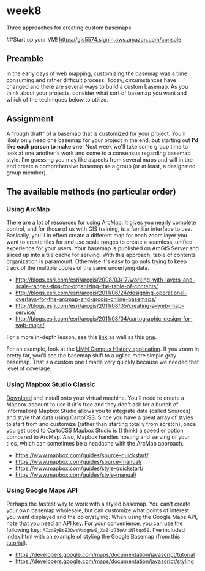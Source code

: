 # week8
Three approaches for creating custom basemaps  

##Start up your VM!
https://gis5574.signin.aws.amazon.com/console

## Preamble
In the early days of web mapping, customizing the basemap was a time consuming and rather difficult process. Today, circumstances have changed and there are several ways to build a custom basemap. As you think about your projects, consider what sort of basemap you want and which of the techniques below to utilize.

## Assignment
A "rough draft" of a basemap that is customized for your project. You'll likely only need one basemap for your project in the end, but starting out **I'd like each person to make one**. Next week we'll take some group time to look at one another's work and come to a consensus regarding basemap style. I'm guessing you may like aspects from several maps and will in the end create a comprehensive basemap as a group (or at least, a designated group member).

## The available methods (no particular order)

### Using ArcMap
There are a lot of resources for using ArcMap. It gives you nearly complete control, and for those of us with GIS training, is a familiar interface to use. Basically, you'll in effect create a different map for each zoom layer you want to create tiles for and use scale ranges to create a seamless, unified experience for your users. Your basemap is published on ArcGIS Server and sliced up into a tile cache for serving. With this approach, table of contents organization is paramount. Otherwise it's easy to go nuts trying to keep track of the multiple copies of the same underlying data.

- http://blogs.esri.com/esri/arcgis/2008/03/17/working-with-layers-and-scale-ranges-tips-for-organizing-the-table-of-contents/
- http://blogs.esri.com/esri/arcgis/2011/06/24/designing-operational-overlays-for-the-arcmap-and-arcgis-online-basemaps/
- http://blogs.esri.com/esri/arcgis/2011/08/05/creating-a-web-map-service/
- http://blogs.esri.com/esri/arcgis/2011/08/04/cartographic-design-for-web-maps/

For a more in-depth lesson, see this [link](https://www.e-education.psu.edu/cloudGIS/node/47) as well as this [one](https://www.e-education.psu.edu/cloudGIS/node/49).

For an example, look at the [UMN Campus History application](https://www.lib.umn.edu/apps/campushistory/). If you zoom in pretty far, you'll see the basemap shift to a uglier, more simple gray basemap. That's a custom one I made very quickly because we needed that level of coverage.

### Using Mapbox Studio Classic
[Download](https://www.mapbox.com/mapbox-studio-classic/) and install onto your virtual machine. You'll need to create a Mapbox account to use it (it's free and they don't ask for a bunch of information) Mapbox Studio allows you to integrate data (called Sources) and style that data using CartoCSS. Since you have a great array of styles to start from and customize (rather than starting totally from scratch), once you get used to CartoCSS Mapbox Studio is (I think) a speedier option compared to ArcMap. Also, Mapbox handles hosting and serving of your tiles, which can sometimes be a headache with the ArcMap approach.

- https://www.mapbox.com/guides/source-quickstart/
- https://www.mapbox.com/guides/source-manual/
- https://www.mapbox.com/guides/style-quickstart/
- https://www.mapbox.com/guides/style-manual/

### Using Google Maps API
Perhaps the fastest way to work with a styled basemap. You can't create your own basemap wholesale, but can customize what points of interest you want displayed and the color/styling. When using the Google Maps API, note that you need an API key. For your convenience, you can use the following key: `AIzaSyBoE3QwsVadgmw0_XaZ-z73oAniNltqo50`. I've included index.html with an example of styling the Google Basemap (from this [tutorial](https://developers.google.com/maps/documentation/javascript/examples/maptype-styled-simple)).

- https://developers.google.com/maps/documentation/javascript/tutorial
- https://developers.google.com/maps/documentation/javascript/styling
